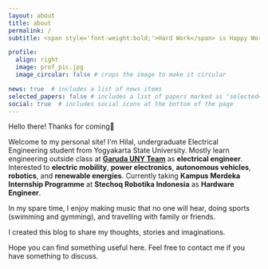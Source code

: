 ```yaml
---
layout: about
title: about
permalink: /
subtitle: <span style='font-weight:bold;'>Hard Work</span> is Happy Work

profile:
  align: right
  image: prof_pic.jpg
  image_circular: false # crops the image to make it circular

news: true  # includes a list of news items
selected_papers: false # includes a list of papers marked as "selected={true}"
social: true  # includes social icons at the bottom of the page
---
```


Hello there! Thanks for coming👋

Welcome to my personal site! I'm Hilal, undergraduate Electrical Engineering student from Yogyakarta State University. Mostly learn engineering outside class at **[Garuda UNY Team](https://garudauny.com/)** as **electrical engineer**. Interested to **electric mobility**, **power electronics**, **autonomous vehicles**, **robotics**, and **renewable energies**. Currently taking **Kampus Merdeka Internship Programme** at **Stechoq Robotika Indonesia** as **Hardware Engineer**.

In my spare time, I enjoy making music that no one will hear, doing sports (swimming and gymming), and travelling with family or friends.

I created this blog to share my thoughts, stories and imaginations.

Hope you can find something useful here. Feel free to contact me if you have something to discuss.